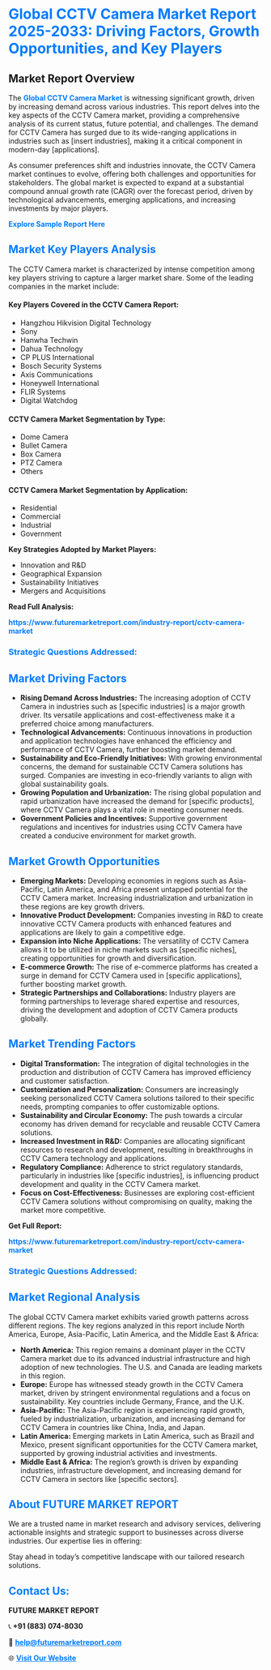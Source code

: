 <h1 style="color: #007BFF;">Global CCTV Camera Market Report 2025-2033: Driving Factors, Growth Opportunities, and Key Players</h1>

<section id="overview">
<h2>Market Report Overview</h2>
<p>The <a href="https://www.futuremarketreport.com/industry-report/cctv-camera-market" style="color: #007BFF; text-decoration: none;"><strong>Global CCTV Camera Market</strong></a> is witnessing significant growth, driven by increasing demand across various industries. This report delves into the key aspects of the CCTV Camera market, providing a comprehensive analysis of its current status, future potential, and challenges. The demand for CCTV Camera has surged due to its wide-ranging applications in industries such as [insert industries], making it a critical component in modern-day [applications].</p>
<p>As consumer preferences shift and industries innovate, the CCTV Camera market continues to evolve, offering both challenges and opportunities for stakeholders. The global market is expected to expand at a substantial compound annual growth rate (CAGR) over the forecast period, driven by technological advancements, emerging applications, and increasing investments by major players.</p>
</section>

<section id="overview">
<p><a href="https://www.futuremarketreport.com/request-sample/reportId=82055" style="color: #007BFF; text-decoration: none;"><strong>Explore Sample Report Here</strong></a></p>
</section>

<section id="key-players">
<h2 style="color: #007BFF;">Market Key Players Analysis</h2>
<p>The CCTV Camera market is characterized by intense competition among key players striving to capture a larger market share. Some of the leading companies in the market include:</p>
<h4>Key Players Covered in the CCTV Camera Report:</h4>
<ul><li>Hangzhou Hikvision Digital Technology</li><li>Sony</li><li>Hanwha Techwin</li><li>Dahua Technology</li><li>CP PLUS International</li><li>Bosch Security Systems</li><li>Axis Communications</li><li>Honeywell International</li><li>FLIR Systems</li><li>Digital Watchdog</li></ul>
<h4>CCTV Camera Market Segmentation by Type:</h4>
<ul><li>Dome Camera</li><li>Bullet Camera</li><li>Box Camera</li><li>PTZ Camera</li><li>Others</li></ul>

<h4>CCTV Camera Market Segmentation by Application:</h4>
<ul><li>Residential</li><li>Commercial</li><li>Industrial</li><li>Government</li></ul>
<p><strong>Key Strategies Adopted by Market Players:</strong></p>
<ul>
<li>Innovation and R&D</li>
<li>Geographical Expansion</li>
<li>Sustainability Initiatives</li>
<li>Mergers and Acquisitions</li>
</ul>
</section>

<section>
<p><strong>Read Full Analysis: </strong></p><a href="https://www.futuremarketreport.com/industry-report/cctv-camera-market" style="color: #007BFF; text-decoration: none;"><strong>https://www.futuremarketreport.com/industry-report/cctv-camera-market</strong></a>
<h3 style="color: #007BFF;">Strategic Questions Addressed:</h3>
</section>

<section id="driving-factors">
<h2 style="color: #007BFF;">Market Driving Factors</h2>
<ul>
<li><strong>Rising Demand Across Industries:</strong> The increasing adoption of CCTV Camera in industries such as [specific industries] is a major growth driver. Its versatile applications and cost-effectiveness make it a preferred choice among manufacturers.</li>
<li><strong>Technological Advancements:</strong> Continuous innovations in production and application technologies have enhanced the efficiency and performance of CCTV Camera, further boosting market demand.</li>
<li><strong>Sustainability and Eco-Friendly Initiatives:</strong> With growing environmental concerns, the demand for sustainable CCTV Camera solutions has surged. Companies are investing in eco-friendly variants to align with global sustainability goals.</li>
<li><strong>Growing Population and Urbanization:</strong> The rising global population and rapid urbanization have increased the demand for [specific products], where CCTV Camera plays a vital role in meeting consumer needs.</li>
<li><strong>Government Policies and Incentives:</strong> Supportive government regulations and incentives for industries using CCTV Camera have created a conducive environment for market growth.</li>
</ul>
</section>

<section id="growth-opportunities">
<h2 style="color: #007BFF;">Market Growth Opportunities</h2>
<ul>
<li><strong>Emerging Markets:</strong> Developing economies in regions such as Asia-Pacific, Latin America, and Africa present untapped potential for the CCTV Camera market. Increasing industrialization and urbanization in these regions are key growth drivers.</li>
<li><strong>Innovative Product Development:</strong> Companies investing in R&D to create innovative CCTV Camera products with enhanced features and applications are likely to gain a competitive edge.</li>
<li><strong>Expansion into Niche Applications:</strong> The versatility of CCTV Camera allows it to be utilized in niche markets such as [specific niches], creating opportunities for growth and diversification.</li>
<li><strong>E-commerce Growth:</strong> The rise of e-commerce platforms has created a surge in demand for CCTV Camera used in [specific applications], further boosting market growth.</li>
<li><strong>Strategic Partnerships and Collaborations:</strong> Industry players are forming partnerships to leverage shared expertise and resources, driving the development and adoption of CCTV Camera products globally.</li>
</ul>
</section>

<section id="trending-factors">
<h2 style="color: #007BFF;">Market Trending Factors</h2>
<ul>
<li><strong>Digital Transformation:</strong> The integration of digital technologies in the production and distribution of CCTV Camera has improved efficiency and customer satisfaction.</li>
<li><strong>Customization and Personalization:</strong> Consumers are increasingly seeking personalized CCTV Camera solutions tailored to their specific needs, prompting companies to offer customizable options.</li>
<li><strong>Sustainability and Circular Economy:</strong> The push towards a circular economy has driven demand for recyclable and reusable CCTV Camera solutions.</li>
<li><strong>Increased Investment in R&D:</strong> Companies are allocating significant resources to research and development, resulting in breakthroughs in CCTV Camera technology and applications.</li>
<li><strong>Regulatory Compliance:</strong> Adherence to strict regulatory standards, particularly in industries like [specific industries], is influencing product development and quality in the CCTV Camera market.</li>
<li><strong>Focus on Cost-Effectiveness:</strong> Businesses are exploring cost-efficient CCTV Camera solutions without compromising on quality, making the market more competitive.</li>
</ul>
</section>

<section>
<p><strong>Get Full Report: </strong></p><a href="https://www.futuremarketreport.com/industry-report/cctv-camera-market" style="color: #007BFF; text-decoration: none;"><strong>https://www.futuremarketreport.com/industry-report/cctv-camera-market</strong></a>
<h3 style="color: #007BFF;">Strategic Questions Addressed:</h3>
</section>


<section id="regional-analysis">
<h2 style="color: #007BFF;">Market Regional Analysis</h2>
<p>The global CCTV Camera market exhibits varied growth patterns across different regions. The key regions analyzed in this report include North America, Europe, Asia-Pacific, Latin America, and the Middle East & Africa:</p>
<ul>
<li><strong>North America:</strong> This region remains a dominant player in the CCTV Camera market due to its advanced industrial infrastructure and high adoption of new technologies. The U.S. and Canada are leading markets in this region.</li>
<li><strong>Europe:</strong> Europe has witnessed steady growth in the CCTV Camera market, driven by stringent environmental regulations and a focus on sustainability. Key countries include Germany, France, and the U.K.</li>
<li><strong>Asia-Pacific:</strong> The Asia-Pacific region is experiencing rapid growth, fueled by industrialization, urbanization, and increasing demand for CCTV Camera in countries like China, India, and Japan.</li>
<li><strong>Latin America:</strong> Emerging markets in Latin America, such as Brazil and Mexico, present significant opportunities for the CCTV Camera market, supported by growing industrial activities and investments.</li>
<li><strong>Middle East & Africa:</strong> The region’s growth is driven by expanding industries, infrastructure development, and increasing demand for CCTV Camera in sectors like [specific sectors].</li>
</ul>
</section>

<footer>
<h2 style="color: #007BFF;">About FUTURE MARKET REPORT</h2>
<p>We are a trusted name in market research and advisory services, delivering actionable insights and strategic support to businesses across diverse industries. Our expertise lies in offering:</p>

<p>Stay ahead in today’s competitive landscape with our tailored research solutions.</p>

<h2 style="color: #007BFF;">Contact Us:</h2>
<p><strong>FUTURE MARKET REPORT</strong></p>
<p>📞 <strong>+91 (883) 074-8030</strong></p>
<p>📧 <strong><a href="mailto:help@futuremarketreport.com" style="color: #007BFF;">help@futuremarketreport.com</a></strong></p>
<p>🌐 <strong><a href="https://www.futuremarketreport.com/" style="color: #007BFF;">Visit Our Website</a></strong></p>
</footer>